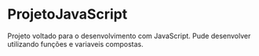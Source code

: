# ProjetoJavaScript
Projeto voltado para o desenvolvimento com JavaScript.
Pude desenvolver utilizando funções e variaveis compostas.
